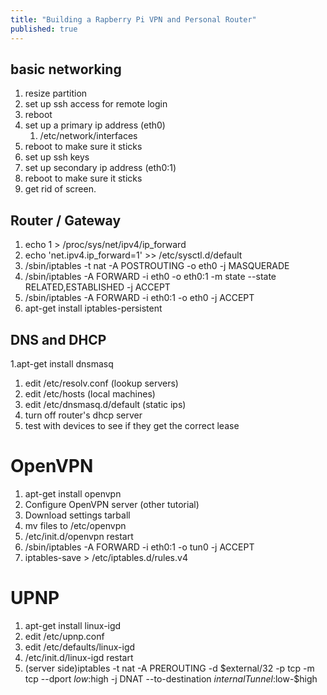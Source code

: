 ```yaml
---
title: "Building a Rapberry Pi VPN and Personal Router"
published: true
---
```


## basic networking

1. resize partition
1. set up ssh access for remote login
1. reboot
1. set up a primary ip address (eth0)
    1. /etc/network/interfaces
1. reboot to make sure it sticks
1. set up ssh keys
1. set up secondary ip address (eth0:1)
1. reboot to make sure it sticks
1. get rid of screen.

## Router / Gateway

1. echo 1 > /proc/sys/net/ipv4/ip_forward
1. echo 'net.ipv4.ip_forward=1' >> /etc/sysctl.d/default
1. /sbin/iptables -t nat -A POSTROUTING -o eth0 -j MASQUERADE
1. /sbin/iptables -A FORWARD -i eth0 -o eth0:1 -m state --state RELATED,ESTABLISHED -j ACCEPT
1. /sbin/iptables -A FORWARD -i eth0:1 -o eth0 -j ACCEPT
1. apt-get install iptables-persistent

## DNS and DHCP

1.apt-get install dnsmasq
1. edit /etc/resolv.conf (lookup servers)
1. edit /etc/hosts  (local machines)
1. edit /etc/dnsmasq.d/default  (static ips)
1. turn off router's dhcp server
1. test with devices to see if they get the correct lease

# OpenVPN

1. apt-get install openvpn
1. Configure OpenVPN server (other tutorial)
1. Download settings tarball
1. mv files to /etc/openvpn
1. /etc/init.d/openvpn restart
1. /sbin/iptables -A FORWARD -i eth0:1  -o tun0 -j ACCEPT
1. iptables-save > /etc/iptables.d/rules.v4

# UPNP

1. apt-get install linux-igd
1. edit /etc/upnp.conf
1. edit /etc/defaults/linux-igd
1. /etc/init.d/linux-igd restart
1. (server side)iptables -t nat -A PREROUTING -d $external/32 -p tcp -m tcp --dport $low:$high
    -j DNAT --to-destination $internalTunnel:$low-$high
